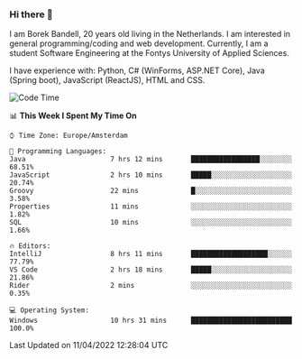### Hi there 👋

I am Borek Bandell, 20 years old living in the Netherlands. I am interested in general programming/coding and web development. Currently, I am a student Software Engineering at the Fontys University of Applied Sciences.

I have experience with: Python, C# (WinForms, ASP.NET Core), Java (Spring boot), JavaScript (ReactJS), HTML and CSS.

<!--START_SECTION:waka-->
![Code Time](http://img.shields.io/badge/Code%20Time-69%20hrs%2052%20mins-blue)

📊 **This Week I Spent My Time On** 

```text
⌚︎ Time Zone: Europe/Amsterdam

💬 Programming Languages: 
Java                     7 hrs 12 mins       █████████████████░░░░░░░░   68.51% 
JavaScript               2 hrs 10 mins       █████░░░░░░░░░░░░░░░░░░░░   20.74% 
Groovy                   22 mins             █░░░░░░░░░░░░░░░░░░░░░░░░   3.58% 
Properties               11 mins             ░░░░░░░░░░░░░░░░░░░░░░░░░   1.82% 
SQL                      10 mins             ░░░░░░░░░░░░░░░░░░░░░░░░░   1.66%

🔥 Editors: 
IntelliJ                 8 hrs 11 mins       ███████████████████░░░░░░   77.79% 
VS Code                  2 hrs 18 mins       █████░░░░░░░░░░░░░░░░░░░░   21.86% 
Rider                    2 mins              ░░░░░░░░░░░░░░░░░░░░░░░░░   0.35%

💻 Operating System: 
Windows                  10 hrs 31 mins      █████████████████████████   100.0%

```


 Last Updated on 11/04/2022 12:28:04 UTC
<!--END_SECTION:waka-->

<!--**tcBorek2002/tcBorek2002** is a ✨ _special_ ✨ repository because its `README.md` (this file) appears on your GitHub profile.

Here are some ideas to get you started:

- 🔭 I’m currently working on ...
- 🌱 I’m currently learning ...
- 👯 I’m looking to collaborate on ...
- 🤔 I’m looking for help with ...
- 💬 Ask me about ...
- 📫 How to reach me: ...
- 😄 Pronouns: ...
- ⚡ Fun fact: ...
-->
